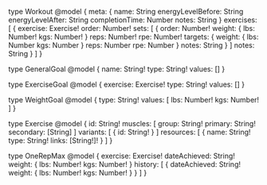 type Workout @model {
  meta: {
    name: String
    energyLevelBefore: String
    energyLevelAfter: String
    completionTime: Number
    notes: String
  }
  exercises: [
    {
      exercise: Exercise!
      order: Number!
      sets: [
        {
          order: Number!
          weight: {
            lbs: Number!
            kgs: Number!
          }
          reps: Number!
          rpe: Number!
          targets: {
            weight: {
              lbs: Number
              kgs: Number
            }
            reps: Number
            rpe: Number
          }
          notes: String
        }
      ]
      notes: String
    }
  ]
}

type GeneralGoal @model {
  name: String!
  type: String!
  values: []
}

type ExerciseGoal @model {
  exercise: Exercise!
  type: String!
  values: []
}

type WeightGoal @model {
  type: String!
  values: [
    lbs: Number!
    kgs: Number!
  ]
}

type Exercise @model {
  id: String!
  muscles: [
    group: String!
    primary: String!
    secondary: [String]
  ]
  variants: [
    {
      id: String!
    }
  ]
  resources: [
    {
      name: String!
      type: String!
      links: [String!]!
    }
  ]
}

type OneRepMax @model {
  exercise: Exercise!
  dateAchieved: String!
  weight: {
    lbs: Number!
    kgs: Number!
  }
  history: [
    {
      dateAchieved: String!
      weight: {
        lbs: Number!
        kgs: Number!
      }
    }
  ]
}